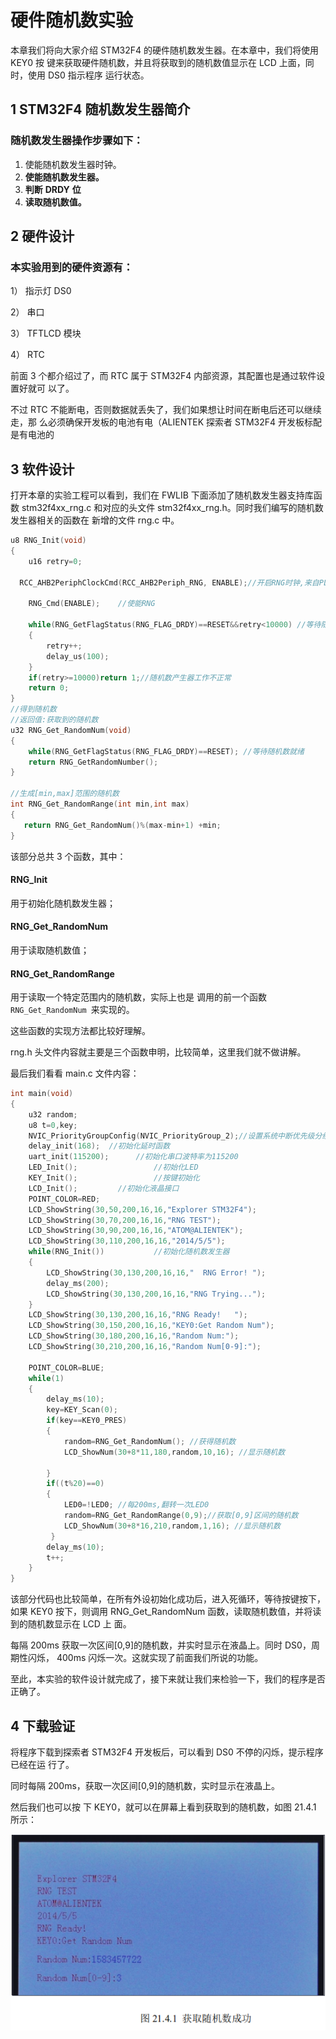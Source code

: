 # **硬件随机数实验** 

本章我们将向大家介绍 STM32F4 的硬件随机数发生器。在本章中，我们将使用 KEY0 按 键来获取硬件随机数，并且将获取到的随机数值显示在 LCD 上面，同时，使用 DS0 指示程序 运行状态。

## **1 STM32F4** **随机数发生器简介**

### 随机数发生器操作步骤如下： 

1. 使能随机数发生器时钟。
2. **使能随机数发生器。** 
3. **判断** **DRDY** **位**
4. **读取随机数值。** 

## **2** **硬件设计** 

### 本实验用到的硬件资源有： 

1） 指示灯 DS0 

2） 串口 

3） TFTLCD 模块 

4） RTC 

前面 3 个都介绍过了，而 RTC 属于 STM32F4 内部资源，其配置也是通过软件设置好就可 以了。

不过 RTC 不能断电，否则数据就丢失了，我们如果想让时间在断电后还可以继续走，那 么必须确保开发板的电池有电（ALIENTEK 探索者 STM32F4 开发板标配是有电池的

## **3** **软件设计** 

打开本章的实验工程可以看到，我们在 FWLIB 下面添加了随机数发生器支持库函数 stm32f4xx_rng.c 和对应的头文件 stm32f4xx_rng.h。同时我们编写的随机数发生器相关的函数在 新增的文件 rng.c 中。 

```C
u8 RNG_Init(void)
{
	u16 retry=0; 
	
  RCC_AHB2PeriphClockCmd(RCC_AHB2Periph_RNG, ENABLE);//开启RNG时钟,来自PLL48CLK
	
	RNG_Cmd(ENABLE);	//使能RNG
	
	while(RNG_GetFlagStatus(RNG_FLAG_DRDY)==RESET&&retry<10000)	//等待随机数就绪
	{
		retry++;
		delay_us(100);
	}
	if(retry>=10000)return 1;//随机数产生器工作不正常
	return 0;
}
//得到随机数
//返回值:获取到的随机数
u32 RNG_Get_RandomNum(void)
{	 
	while(RNG_GetFlagStatus(RNG_FLAG_DRDY)==RESET);	//等待随机数就绪  
	return RNG_GetRandomNumber();	
}

//生成[min,max]范围的随机数
int RNG_Get_RandomRange(int min,int max)
{ 
   return RNG_Get_RandomNum()%(max-min+1) +min;
}

```

该部分总共 3 个函数，其中：

#### RNG_Init 

用于初始化随机数发生器；

#### RNG_Get_RandomNum

用于读取随机数值；

#### RNG_Get_RandomRange 

用于读取一个特定范围内的随机数，实际上也是 调用的前一个函数 `RNG_Get_RandomNum `来实现的。

这些函数的实现方法都比较好理解。 

rng.h 头文件内容就主要是三个函数申明，比较简单，这里我们就不做讲解。 

最后我们看看 main.c 文件内容：

```C
int main(void)
{ 
	u32 random;
	u8 t=0,key;
	NVIC_PriorityGroupConfig(NVIC_PriorityGroup_2);//设置系统中断优先级分组2
	delay_init(168);  //初始化延时函数
	uart_init(115200);		//初始化串口波特率为115200
	LED_Init();					//初始化LED
	KEY_Init();					//按键初始化
 	LCD_Init();         //初始化液晶接口
	POINT_COLOR=RED;
	LCD_ShowString(30,50,200,16,16,"Explorer STM32F4");	
	LCD_ShowString(30,70,200,16,16,"RNG TEST");	
	LCD_ShowString(30,90,200,16,16,"ATOM@ALIENTEK");
	LCD_ShowString(30,110,200,16,16,"2014/5/5");	 
	while(RNG_Init())	 		//初始化随机数发生器
	{
		LCD_ShowString(30,130,200,16,16,"  RNG Error! ");	 
		delay_ms(200);
		LCD_ShowString(30,130,200,16,16,"RNG Trying...");	 
	}                                 
	LCD_ShowString(30,130,200,16,16,"RNG Ready!   ");	 
	LCD_ShowString(30,150,200,16,16,"KEY0:Get Random Num");	 
	LCD_ShowString(30,180,200,16,16,"Random Num:");	 
	LCD_ShowString(30,210,200,16,16,"Random Num[0-9]:");	 	
  
	POINT_COLOR=BLUE;
	while(1) 
	{		
		delay_ms(10);
		key=KEY_Scan(0);
		if(key==KEY0_PRES)
		{
			random=RNG_Get_RandomNum(); //获得随机数
			LCD_ShowNum(30+8*11,180,random,10,16); //显示随机数

		} 
		if((t%20)==0)
		{ 
			LED0=!LED0;	//每200ms,翻转一次LED0 
			random=RNG_Get_RandomRange(0,9);//获取[0,9]区间的随机数
			LCD_ShowNum(30+8*16,210,random,1,16); //显示随机数
		 }
		delay_ms(10);
		t++;
	}	
}
```

该部分代码也比较简单，在所有外设初始化成功后，进入死循环，等待按键按下，如果 KEY0 按下，则调用 RNG_Get_RandomNum 函数，读取随机数值，并将读到的随机数显示在 LCD 上 面。

每隔 200ms 获取一次区间[0,9]的随机数，并实时显示在液晶上。同时 DS0，周期性闪烁， 400ms 闪烁一次。这就实现了前面我们所说的功能。 

至此，本实验的软件设计就完成了，接下来就让我们来检验一下，我们的程序是否正确了。 

## **4** **下载验证** 

将程序下载到探索者 STM32F4 开发板后，可以看到 DS0 不停的闪烁，提示程序已经在运 行了。

同时每隔 200ms，获取一次区间[0,9]的随机数，实时显示在液晶上。

然后我们也可以按 下 KEY0，就可以在屏幕上看到获取到的随机数，如图 21.4.1 所示： 

![1603771557295](img/1603771557295.png)

